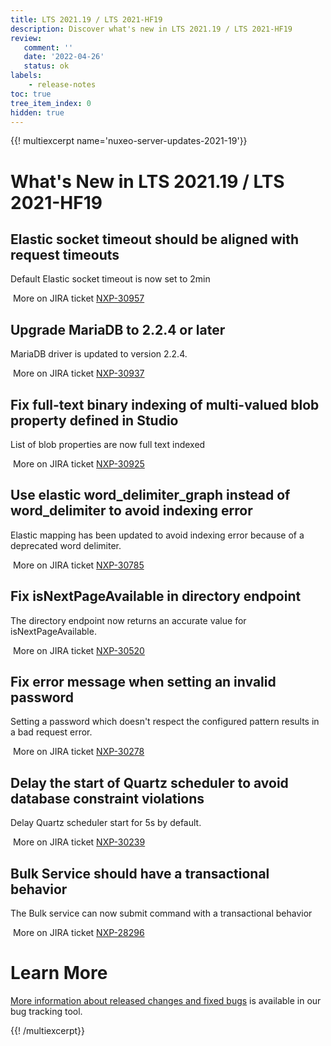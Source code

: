 ```yaml
---
title: LTS 2021.19 / LTS 2021-HF19
description: Discover what's new in LTS 2021.19 / LTS 2021-HF19
review:
   comment: ''
   date: '2022-04-26'
   status: ok
labels:
    - release-notes
toc: true
tree_item_index: 0
hidden: true
---
```


{{! multiexcerpt name='nuxeo-server-updates-2021-19'}}
# What's New in LTS 2021.19 / LTS 2021-HF19

## Elastic socket timeout should be aligned with request timeouts

Default Elastic socket timeout is now set to 2min

<i class=fa fa-long-arrow-right aria-hidden=true></i>&nbsp;More on JIRA ticket [NXP-30957](https://jira.nuxeo.com/browse/NXP-30957)

## Upgrade MariaDB to 2.2.4 or later

MariaDB driver is updated to version 2.2.4.

<i class=fa fa-long-arrow-right aria-hidden=true></i>&nbsp;More on JIRA ticket [NXP-30937](https://jira.nuxeo.com/browse/NXP-30937)

## Fix full-text binary indexing of multi-valued blob property defined in Studio

List of blob properties are now full text indexed

<i class=fa fa-long-arrow-right aria-hidden=true></i>&nbsp;More on JIRA ticket [NXP-30925](https://jira.nuxeo.com/browse/NXP-30925)

## Use elastic word_delimiter_graph instead of word_delimiter to avoid indexing error

Elastic mapping has been updated to avoid indexing error because of a deprecated word delimiter.

<i class=fa fa-long-arrow-right aria-hidden=true></i>&nbsp;More on JIRA ticket [NXP-30785](https://jira.nuxeo.com/browse/NXP-30785)

## Fix isNextPageAvailable in directory endpoint

The directory endpoint now returns an accurate value for isNextPageAvailable.

<i class=fa fa-long-arrow-right aria-hidden=true></i>&nbsp;More on JIRA ticket [NXP-30520](https://jira.nuxeo.com/browse/NXP-30520)

## Fix error message when setting an invalid password

Setting a password which doesn't respect the configured pattern results in a bad request error. 

<i class=fa fa-long-arrow-right aria-hidden=true></i>&nbsp;More on JIRA ticket [NXP-30278](https://jira.nuxeo.com/browse/NXP-30278)

## Delay the start of Quartz scheduler to avoid database constraint violations

Delay Quartz scheduler start for 5s by default.

<i class=fa fa-long-arrow-right aria-hidden=true></i>&nbsp;More on JIRA ticket [NXP-30239](https://jira.nuxeo.com/browse/NXP-30239)

## Bulk Service should have a transactional behavior

The Bulk service can now submit command with a transactional behavior

<i class=fa fa-long-arrow-right aria-hidden=true></i>&nbsp;More on JIRA ticket [NXP-28296](https://jira.nuxeo.com/browse/NXP-28296)


# Learn More

[More information about released changes and fixed bugs](https://jira.nuxeo.com/secure/ReleaseNote.jspa?projectId=10011&version=21651) is available in our bug tracking tool.

{{! /multiexcerpt}}
